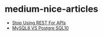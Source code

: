 # medium-nice-articles
-  [Stop Using REST For APIs](https://github.com/chaseSpace/medium-nice-articles/blob/main/GraphQL-StopUsingRESTForAPIs.md)
-  [MySQL8 VS Postgre SQL10](https://github.com/chaseSpace/medium-nice-articles/blob/main/MySQL8VSPostgreSQL10.md)
